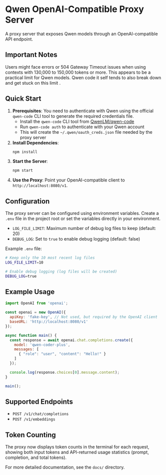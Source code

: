 # Qwen OpenAI-Compatible Proxy Server

A proxy server that exposes Qwen models through an OpenAI-compatible API endpoint.

## Important Notes

Users might face errors or 504 Gateway Timeout issues when using contexts with 130,000 to 150,000 tokens or more. This appears to be a practical limit for Qwen models. Qwen code it self tends to also break down and get stuck on this limit . 


## Quick Start

1.  **Prerequisites**: You need to authenticate with Qwen using the official `qwen-code` CLI tool to generate the required credentials file.
    *   Install the `qwen-code` CLI tool from [QwenLM/qwen-code](https://github.com/QwenLM/qwen-code)
    *   Run `qwen-code auth` to authenticate with your Qwen account
    *   This will create the `~/.qwen/oauth_creds.json` file needed by the proxy server
2.  **Install Dependencies**:
    ```bash
    npm install
    ```
3.  **Start the Server**:
    ```bash
    npm start
    ```
4.  **Use the Proxy**: Point your OpenAI-compatible client to `http://localhost:8080/v1`.

## Configuration

The proxy server can be configured using environment variables. Create a `.env` file in the project root or set the variables directly in your environment.

*   `LOG_FILE_LIMIT`: Maximum number of debug log files to keep (default: 20)
*   `DEBUG_LOG`: Set to `true` to enable debug logging (default: false)

Example `.env` file:
```bash
# Keep only the 10 most recent log files
LOG_FILE_LIMIT=10

# Enable debug logging (log files will be created)
DEBUG_LOG=true
```

## Example Usage

```javascript
import OpenAI from 'openai';

const openai = new OpenAI({
  apiKey: 'fake-key', // Not used, but required by the OpenAI client
  baseURL: 'http://localhost:8080/v1'
});

async function main() {
  const response = await openai.chat.completions.create({
    model: 'qwen-coder-plus',
    messages: [
      { "role": "user", "content": "Hello!" }
    ]
  });

  console.log(response.choices[0].message.content);
}

main();
```

## Supported Endpoints

*   `POST /v1/chat/completions`
*   `POST /v1/embeddings`


## Token Counting

The proxy now displays token counts in the terminal for each request, showing both input tokens and API-returned usage statistics (prompt, completion, and total tokens).

For more detailed documentation, see the `docs/` directory.
